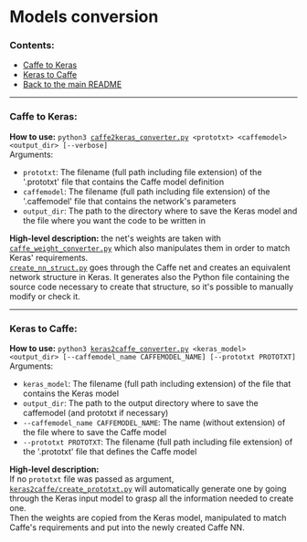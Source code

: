 # Models conversion
### Contents:
* [Caffe to Keras](#caffe-to-keras)
* [Keras to Caffe](#keras-to-caffe)
* [Back to the main README](https://github.com/PARCO-LAB/keras-caffe_converter_optimizer#keras-caffe-converter-and-optimizer)

---

### Caffe to Keras:
**How to use:** `python3 `[`caffe2keras_converter.py`](caffe2keras_converter.py)` <prototxt> <caffemodel> <output_dir> [--verbose]`<br>
Arguments:
* `prototxt`: The filename (full path including file extension) of the '.prototxt' file that contains the Caffe model definition
* `caffemodel`: The filename (full path including file extension) of the '.caffemodel' file that contains the network's parameters
* `output_dir`: The path to the directory where to save the Keras model and the file where you want the code to be written in

**High-level description:** the net's weights are taken with [`caffe_weight_converter.py`](https://github.com/AlexPasqua/caffe_weight_converter/blob/8a703e53c60ac6673f1091260065d090157ad8e0/caffe_weight_converter.py) which also manipulates them in order to match Keras' requirements.<br>
[`create_nn_struct.py`](caffe2keras/create_nn_struct.py) goes through the Caffe net and creates an equivalent network structure in Keras. It generates also the Python file containing the source code necessary to create that structure, so it's possible to manually modify or check it.

---

### Keras to Caffe:
**How to use:** `python3 `[`keras2caffe_converter.py`](keras2caffe_converter.py)` <keras_model> <output_dir> [--caffemodel_name CAFFEMODEL_NAME] [--prototxt PROTOTXT]`<br>
Arguments:
* `keras_model`: The filename (full path including extension) of the file that contains the Keras model
* `output_dir`: The path to the output directory where to save the caffemodel (and prototxt if necessary)
* `--caffemodel_name CAFFEMODEL_NAME`: The name (without extension) of the file where to save the Caffe model
* `--prototxt PROTOTXT`: The filename (full path including file extension) of the '.prototxt' file that defines the Caffe model

**High-level description:**<br>
If no `prototxt` file was passed as argument, [`keras2caffe/create_prototxt.py`](keras2caffe/create_prototxt.py) will automatically generate one by going through the Keras input model to grasp all the information needed to create one.<br>
Then the weights are copied from the Keras model, manipulated to match Caffe's requirements and put into the newly created Caffe NN.